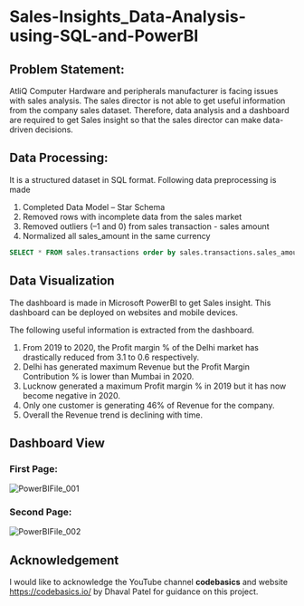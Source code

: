 # Sales-Insights_Data-Analysis-using-SQL-and-PowerBI
## Problem Statement:
AtliQ Computer Hardware and peripherals manufacturer is facing issues with sales analysis. The sales director is not able to get useful information from the company sales dataset. Therefore, data analysis and a dashboard are required to get Sales insight so that the sales director can make data-driven decisions.

## Data Processing:
It is a structured dataset in SQL format. Following data preprocessing is made
1. Completed Data Model – Star Schema 
2. Removed rows with incomplete data from the sales market 
3. Removed outliers (–1 and 0) from sales transaction - sales amount 
4. Normalized all sales_amount in the same currency

```sql   
SELECT * FROM sales.transactions order by sales.transactions.sales_amount desc limit 15;
```

## Data Visualization
The dashboard is made in Microsoft PowerBI to get Sales insight. This dashboard can be deployed on websites and mobile devices. 

The following useful information is extracted from the dashboard.
1. From 2019 to 2020, the Profit margin % of the Delhi market has drastically reduced from 3.1 to 0.6 respectively.
2. Delhi has generated maximum Revenue but the Profit Margin Contribution % is lower than Mumbai in 2020.
3. Lucknow generated a maximum Profit margin % in 2019 but it has now become negative in 2020. 
4. Only one customer is generating 46% of Revenue for the company.
5. Overall the Revenue trend is declining with time.

## Dashboard View
### First Page:
![PowerBIFile_001](https://github.com/alishafique3/Sales-Insights_Data-Analysis-using-SQL-and-PowerBI/assets/17300597/a6cca4de-1cb7-4caa-9f40-3342cf8ae51a)
### Second Page:
![PowerBIFile_002](https://github.com/alishafique3/Sales-Insights_Data-Analysis-using-SQL-and-PowerBI/assets/17300597/4b8024e6-acd1-4b4b-97ac-7cb45ece820c)

## Acknowledgement
I would like to acknowledge the YouTube channel **codebasics** and website https://codebasics.io/ by Dhaval Patel for guidance on this project.
